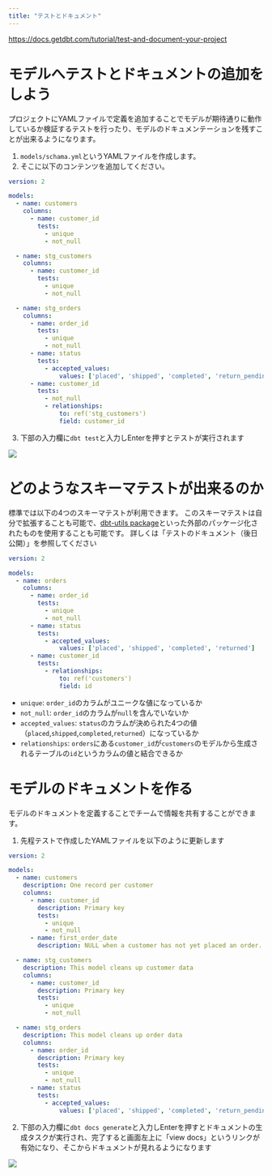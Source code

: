 ```yaml
---
title: "テストとドキュメント"
---
```

https://docs.getdbt.com/tutorial/test-and-document-your-project

# モデルへテストとドキュメントの追加をしよう
プロジェクトにYAMLファイルで定義を追加することでモデルが期待通りに動作しているか検証するテストを行ったり、モデルのドキュメンテーションを残すことが出来るようになります。

1. `models/schama.yml`というYAMLファイルを作成します。
2. そこに以下のコンテンツを追加してください。

```sql:models/schema.yml
version: 2

models:
  - name: customers
    columns:
      - name: customer_id
        tests:
          - unique
          - not_null

  - name: stg_customers
    columns:
      - name: customer_id
        tests:
          - unique
          - not_null

  - name: stg_orders
    columns:
      - name: order_id
        tests:
          - unique
          - not_null
      - name: status
        tests:
          - accepted_values:
              values: ['placed', 'shipped', 'completed', 'return_pending', 'returned']
      - name: customer_id
        tests:
          - not_null
          - relationships:
              to: ref('stg_customers')
              field: customer_id
```
3. 下部の入力欄に`dbt test`と入力しEnterを押すとテストが実行されます

![](https://storage.googleapis.com/zenn-user-upload/0b989483a7a5-20211201.png)

# どのようなスキーマテストが出来るのか
標準では以下の4つのスキーマテストが利用できます。
このスキーマテストは自分で拡張することも可能で、[dbt-utils package](https://github.com/dbt-labs/dbt-utils/tree/0.2.4/#schema-tests)といった外部のパッケージ化されたものを使用することも可能です。
詳しくは「テストのドキュメント（後日公開）」を参照してください

```yaml
version: 2

models:
  - name: orders
    columns:
      - name: order_id
        tests:
          - unique
          - not_null
      - name: status
        tests:
          - accepted_values:
              values: ['placed', 'shipped', 'completed', 'returned']
      - name: customer_id
        tests:
          - relationships:
              to: ref('customers')
              field: id
```

- `unique`: `order_id`のカラムがユニークな値になっているか
- `not_null`: `order_id`のカラムが`null`を含んでいないか
- `accepted_values`: `status`のカラムが決められた4つの値（`placed`,`shipped`,`completed`,`returned`）になっているか
- `relationships`: `orders`にある`customer_id`が`customers`のモデルから生成されるテーブルの`id`というカラムの値と結合できるか

# モデルのドキュメントを作る
モデルのドキュメントを定義することでチームで情報を共有することができます。

1. 先程テストで作成したYAMLファイルを以下のように更新します
```yaml:models/schema.yml
version: 2

models:
  - name: customers
    description: One record per customer
    columns:
      - name: customer_id
        description: Primary key
        tests:
          - unique
          - not_null
      - name: first_order_date
        description: NULL when a customer has not yet placed an order.

  - name: stg_customers
    description: This model cleans up customer data
    columns:
      - name: customer_id
        description: Primary key
        tests:
          - unique
          - not_null

  - name: stg_orders
    description: This model cleans up order data
    columns:
      - name: order_id
        description: Primary key
        tests:
          - unique
          - not_null
      - name: status
        tests:
          - accepted_values:
              values: ['placed', 'shipped', 'completed', 'return_pending', 'returned']
```
2. 下部の入力欄に`dbt docs generate`と入力しEnterを押すとドキュメントの生成タスクが実行され、完了すると画面左上に「view docs」というリンクが有効になり、そこからドキュメントが見れるようになります

![](https://storage.googleapis.com/zenn-user-upload/9c94b7c4003e-20211201.png)
